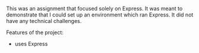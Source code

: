 This was an assignment that focused solely on Express. It was meant to demonstrate that I could set up an environment which ran Express. It did not have any technical challenges.

Features of the project:
+ uses Express


